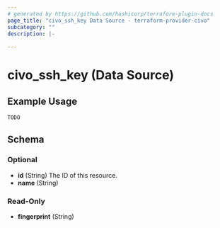 ```yaml
---
# generated by https://github.com/hashicorp/terraform-plugin-docs
page_title: "civo_ssh_key Data Source - terraform-provider-civo"
subcategory: ""
description: |-
  
---
```


# civo_ssh_key (Data Source)



## Example Usage

```terraform
TODO
```

<!-- schema generated by tfplugindocs -->
## Schema

### Optional

- **id** (String) The ID of this resource.
- **name** (String)

### Read-Only

- **fingerprint** (String)


